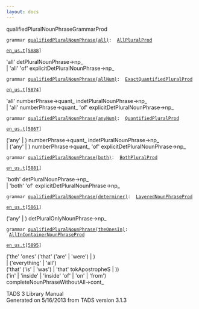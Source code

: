 ```yaml
---
layout: docs
---
```

<span class="title">qualifiedPluralNounPhrase</span><span class="type">GrammarProd</span>

`grammar `<span class="classExtLink">[`qualifiedPluralNounPhrase(all)`](../object/qualifiedPluralNounPhrase(all).html)</span>` :   `[`AllPluralProd`](../object/AllPluralProd.html)

[`en_us.t`](../file/en_us.t.html)`[`[`5888`](../source/en_us.t.html#5888)`]`

<div class="gramrule">

'all' detPluralNounPhrase-\>np\_  
\| 'all' 'of' explicitDetPluralNounPhrase-\>np\_  

</div>

`grammar `<span class="classExtLink">[`qualifiedPluralNounPhrase(allNum)`](../object/qualifiedPluralNounPhrase(allNum).html)</span>` :   `[`ExactQuantifiedPluralProd`](../object/ExactQuantifiedPluralProd.html)

[`en_us.t`](../file/en_us.t.html)`[`[`5874`](../source/en_us.t.html#5874)`]`

<div class="gramrule">

'all' numberPhrase-\>quant\_ indetPluralNounPhrase-\>np\_  
\| 'all' numberPhrase-\>quant\_ 'of'
explicitDetPluralNounPhrase-\>np\_  

</div>

`grammar `<span class="classExtLink">[`qualifiedPluralNounPhrase(anyNum)`](../object/qualifiedPluralNounPhrase(anyNum).html)</span>` :   `[`QuantifiedPluralProd`](../object/QuantifiedPluralProd.html)

[`en_us.t`](../file/en_us.t.html)`[`[`5867`](../source/en_us.t.html#5867)`]`

<div class="gramrule">

('any' \| ) numberPhrase-\>quant\_ indetPluralNounPhrase-\>np\_  
\| ('any' \| ) numberPhrase-\>quant\_ 'of'
explicitDetPluralNounPhrase-\>np\_  

</div>

`grammar `<span class="classExtLink">[`qualifiedPluralNounPhrase(both)`](../object/qualifiedPluralNounPhrase(both).html)</span>` :   `[`BothPluralProd`](../object/BothPluralProd.html)

[`en_us.t`](../file/en_us.t.html)`[`[`5881`](../source/en_us.t.html#5881)`]`

<div class="gramrule">

'both' detPluralNounPhrase-\>np\_  
\| 'both' 'of' explicitDetPluralNounPhrase-\>np\_  

</div>

`grammar `<span class="classExtLink">[`qualifiedPluralNounPhrase(determiner)`](../object/qualifiedPluralNounPhrase(determiner).html)</span>` :   `[`LayeredNounPhraseProd`](../object/LayeredNounPhraseProd.html)

[`en_us.t`](../file/en_us.t.html)`[`[`5861`](../source/en_us.t.html#5861)`]`

<div class="gramrule">

('any' \| ) detPluralOnlyNounPhrase-\>np\_  

</div>

`grammar `<span class="classExtLink">[`qualifiedPluralNounPhrase(theOnesIn)`](../object/qualifiedPluralNounPhrase(theOnesIn).html)</span>` :   `[`AllInContainerNounPhraseProd`](../object/AllInContainerNounPhraseProd.html)

[`en_us.t`](../file/en_us.t.html)`[`[`5895`](../source/en_us.t.html#5895)`]`

<div class="gramrule">

('the' 'ones' ('that' ('are' \| 'were') \| )  
\| ('everything' \| 'all')  
('that' ('is' \| 'was') \| 'that' tokApostropheS \| ))  
('in' \| 'inside' \| 'inside' 'of' \| 'on' \| 'from')  
completeNounPhraseWithoutAll-\>cont\_  

</div>

<div class="ftr">

TADS 3 Library Manual  
Generated on 5/16/2013 from TADS version 3.1.3

</div>
